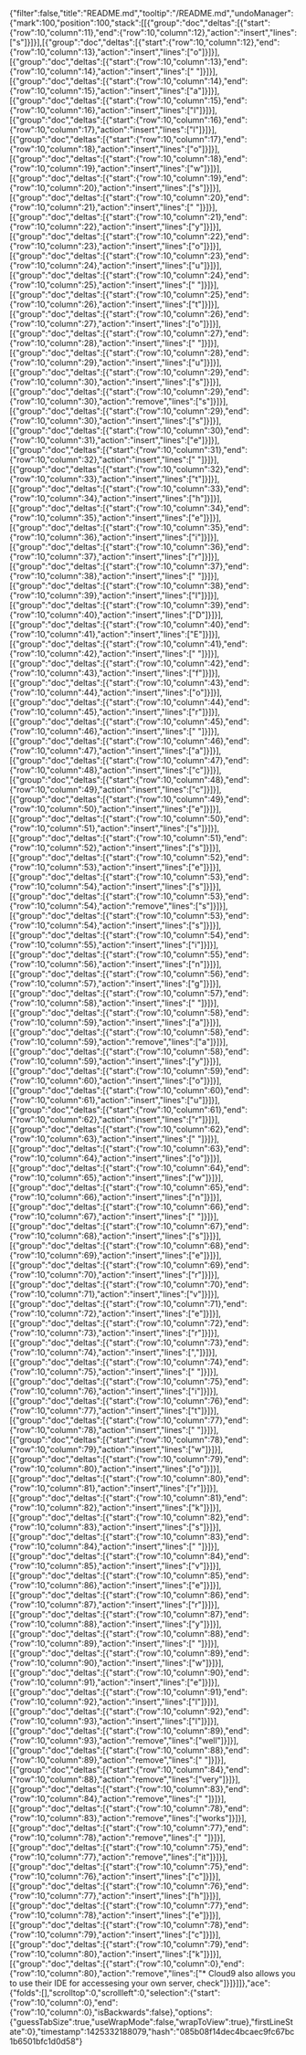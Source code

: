 {"filter":false,"title":"README.md","tooltip":"/README.md","undoManager":{"mark":100,"position":100,"stack":[[{"group":"doc","deltas":[{"start":{"row":10,"column":11},"end":{"row":10,"column":12},"action":"insert","lines":["s"]}]}],[{"group":"doc","deltas":[{"start":{"row":10,"column":12},"end":{"row":10,"column":13},"action":"insert","lines":["o"]}]}],[{"group":"doc","deltas":[{"start":{"row":10,"column":13},"end":{"row":10,"column":14},"action":"insert","lines":[" "]}]}],[{"group":"doc","deltas":[{"start":{"row":10,"column":14},"end":{"row":10,"column":15},"action":"insert","lines":["a"]}]}],[{"group":"doc","deltas":[{"start":{"row":10,"column":15},"end":{"row":10,"column":16},"action":"insert","lines":["l"]}]}],[{"group":"doc","deltas":[{"start":{"row":10,"column":16},"end":{"row":10,"column":17},"action":"insert","lines":["l"]}]}],[{"group":"doc","deltas":[{"start":{"row":10,"column":17},"end":{"row":10,"column":18},"action":"insert","lines":["o"]}]}],[{"group":"doc","deltas":[{"start":{"row":10,"column":18},"end":{"row":10,"column":19},"action":"insert","lines":["w"]}]}],[{"group":"doc","deltas":[{"start":{"row":10,"column":19},"end":{"row":10,"column":20},"action":"insert","lines":["s"]}]}],[{"group":"doc","deltas":[{"start":{"row":10,"column":20},"end":{"row":10,"column":21},"action":"insert","lines":[" "]}]}],[{"group":"doc","deltas":[{"start":{"row":10,"column":21},"end":{"row":10,"column":22},"action":"insert","lines":["y"]}]}],[{"group":"doc","deltas":[{"start":{"row":10,"column":22},"end":{"row":10,"column":23},"action":"insert","lines":["o"]}]}],[{"group":"doc","deltas":[{"start":{"row":10,"column":23},"end":{"row":10,"column":24},"action":"insert","lines":["u"]}]}],[{"group":"doc","deltas":[{"start":{"row":10,"column":24},"end":{"row":10,"column":25},"action":"insert","lines":[" "]}]}],[{"group":"doc","deltas":[{"start":{"row":10,"column":25},"end":{"row":10,"column":26},"action":"insert","lines":["t"]}]}],[{"group":"doc","deltas":[{"start":{"row":10,"column":26},"end":{"row":10,"column":27},"action":"insert","lines":["o"]}]}],[{"group":"doc","deltas":[{"start":{"row":10,"column":27},"end":{"row":10,"column":28},"action":"insert","lines":[" "]}]}],[{"group":"doc","deltas":[{"start":{"row":10,"column":28},"end":{"row":10,"column":29},"action":"insert","lines":["u"]}]}],[{"group":"doc","deltas":[{"start":{"row":10,"column":29},"end":{"row":10,"column":30},"action":"insert","lines":["s"]}]}],[{"group":"doc","deltas":[{"start":{"row":10,"column":29},"end":{"row":10,"column":30},"action":"remove","lines":["s"]}]}],[{"group":"doc","deltas":[{"start":{"row":10,"column":29},"end":{"row":10,"column":30},"action":"insert","lines":["s"]}]}],[{"group":"doc","deltas":[{"start":{"row":10,"column":30},"end":{"row":10,"column":31},"action":"insert","lines":["e"]}]}],[{"group":"doc","deltas":[{"start":{"row":10,"column":31},"end":{"row":10,"column":32},"action":"insert","lines":[" "]}]}],[{"group":"doc","deltas":[{"start":{"row":10,"column":32},"end":{"row":10,"column":33},"action":"insert","lines":["t"]}]}],[{"group":"doc","deltas":[{"start":{"row":10,"column":33},"end":{"row":10,"column":34},"action":"insert","lines":["h"]}]}],[{"group":"doc","deltas":[{"start":{"row":10,"column":34},"end":{"row":10,"column":35},"action":"insert","lines":["e"]}]}],[{"group":"doc","deltas":[{"start":{"row":10,"column":35},"end":{"row":10,"column":36},"action":"insert","lines":["i"]}]}],[{"group":"doc","deltas":[{"start":{"row":10,"column":36},"end":{"row":10,"column":37},"action":"insert","lines":["r"]}]}],[{"group":"doc","deltas":[{"start":{"row":10,"column":37},"end":{"row":10,"column":38},"action":"insert","lines":[" "]}]}],[{"group":"doc","deltas":[{"start":{"row":10,"column":38},"end":{"row":10,"column":39},"action":"insert","lines":["I"]}]}],[{"group":"doc","deltas":[{"start":{"row":10,"column":39},"end":{"row":10,"column":40},"action":"insert","lines":["D"]}]}],[{"group":"doc","deltas":[{"start":{"row":10,"column":40},"end":{"row":10,"column":41},"action":"insert","lines":["E"]}]}],[{"group":"doc","deltas":[{"start":{"row":10,"column":41},"end":{"row":10,"column":42},"action":"insert","lines":[" "]}]}],[{"group":"doc","deltas":[{"start":{"row":10,"column":42},"end":{"row":10,"column":43},"action":"insert","lines":["f"]}]}],[{"group":"doc","deltas":[{"start":{"row":10,"column":43},"end":{"row":10,"column":44},"action":"insert","lines":["o"]}]}],[{"group":"doc","deltas":[{"start":{"row":10,"column":44},"end":{"row":10,"column":45},"action":"insert","lines":["r"]}]}],[{"group":"doc","deltas":[{"start":{"row":10,"column":45},"end":{"row":10,"column":46},"action":"insert","lines":[" "]}]}],[{"group":"doc","deltas":[{"start":{"row":10,"column":46},"end":{"row":10,"column":47},"action":"insert","lines":["a"]}]}],[{"group":"doc","deltas":[{"start":{"row":10,"column":47},"end":{"row":10,"column":48},"action":"insert","lines":["c"]}]}],[{"group":"doc","deltas":[{"start":{"row":10,"column":48},"end":{"row":10,"column":49},"action":"insert","lines":["c"]}]}],[{"group":"doc","deltas":[{"start":{"row":10,"column":49},"end":{"row":10,"column":50},"action":"insert","lines":["e"]}]}],[{"group":"doc","deltas":[{"start":{"row":10,"column":50},"end":{"row":10,"column":51},"action":"insert","lines":["s"]}]}],[{"group":"doc","deltas":[{"start":{"row":10,"column":51},"end":{"row":10,"column":52},"action":"insert","lines":["s"]}]}],[{"group":"doc","deltas":[{"start":{"row":10,"column":52},"end":{"row":10,"column":53},"action":"insert","lines":["e"]}]}],[{"group":"doc","deltas":[{"start":{"row":10,"column":53},"end":{"row":10,"column":54},"action":"insert","lines":["s"]}]}],[{"group":"doc","deltas":[{"start":{"row":10,"column":53},"end":{"row":10,"column":54},"action":"remove","lines":["s"]}]}],[{"group":"doc","deltas":[{"start":{"row":10,"column":53},"end":{"row":10,"column":54},"action":"insert","lines":["s"]}]}],[{"group":"doc","deltas":[{"start":{"row":10,"column":54},"end":{"row":10,"column":55},"action":"insert","lines":["i"]}]}],[{"group":"doc","deltas":[{"start":{"row":10,"column":55},"end":{"row":10,"column":56},"action":"insert","lines":["n"]}]}],[{"group":"doc","deltas":[{"start":{"row":10,"column":56},"end":{"row":10,"column":57},"action":"insert","lines":["g"]}]}],[{"group":"doc","deltas":[{"start":{"row":10,"column":57},"end":{"row":10,"column":58},"action":"insert","lines":[" "]}]}],[{"group":"doc","deltas":[{"start":{"row":10,"column":58},"end":{"row":10,"column":59},"action":"insert","lines":["a"]}]}],[{"group":"doc","deltas":[{"start":{"row":10,"column":58},"end":{"row":10,"column":59},"action":"remove","lines":["a"]}]}],[{"group":"doc","deltas":[{"start":{"row":10,"column":58},"end":{"row":10,"column":59},"action":"insert","lines":["y"]}]}],[{"group":"doc","deltas":[{"start":{"row":10,"column":59},"end":{"row":10,"column":60},"action":"insert","lines":["o"]}]}],[{"group":"doc","deltas":[{"start":{"row":10,"column":60},"end":{"row":10,"column":61},"action":"insert","lines":["u"]}]}],[{"group":"doc","deltas":[{"start":{"row":10,"column":61},"end":{"row":10,"column":62},"action":"insert","lines":["r"]}]}],[{"group":"doc","deltas":[{"start":{"row":10,"column":62},"end":{"row":10,"column":63},"action":"insert","lines":[" "]}]}],[{"group":"doc","deltas":[{"start":{"row":10,"column":63},"end":{"row":10,"column":64},"action":"insert","lines":["o"]}]}],[{"group":"doc","deltas":[{"start":{"row":10,"column":64},"end":{"row":10,"column":65},"action":"insert","lines":["w"]}]}],[{"group":"doc","deltas":[{"start":{"row":10,"column":65},"end":{"row":10,"column":66},"action":"insert","lines":["n"]}]}],[{"group":"doc","deltas":[{"start":{"row":10,"column":66},"end":{"row":10,"column":67},"action":"insert","lines":[" "]}]}],[{"group":"doc","deltas":[{"start":{"row":10,"column":67},"end":{"row":10,"column":68},"action":"insert","lines":["s"]}]}],[{"group":"doc","deltas":[{"start":{"row":10,"column":68},"end":{"row":10,"column":69},"action":"insert","lines":["e"]}]}],[{"group":"doc","deltas":[{"start":{"row":10,"column":69},"end":{"row":10,"column":70},"action":"insert","lines":["r"]}]}],[{"group":"doc","deltas":[{"start":{"row":10,"column":70},"end":{"row":10,"column":71},"action":"insert","lines":["v"]}]}],[{"group":"doc","deltas":[{"start":{"row":10,"column":71},"end":{"row":10,"column":72},"action":"insert","lines":["e"]}]}],[{"group":"doc","deltas":[{"start":{"row":10,"column":72},"end":{"row":10,"column":73},"action":"insert","lines":["r"]}]}],[{"group":"doc","deltas":[{"start":{"row":10,"column":73},"end":{"row":10,"column":74},"action":"insert","lines":[","]}]}],[{"group":"doc","deltas":[{"start":{"row":10,"column":74},"end":{"row":10,"column":75},"action":"insert","lines":[" "]}]}],[{"group":"doc","deltas":[{"start":{"row":10,"column":75},"end":{"row":10,"column":76},"action":"insert","lines":["i"]}]}],[{"group":"doc","deltas":[{"start":{"row":10,"column":76},"end":{"row":10,"column":77},"action":"insert","lines":["t"]}]}],[{"group":"doc","deltas":[{"start":{"row":10,"column":77},"end":{"row":10,"column":78},"action":"insert","lines":[" "]}]}],[{"group":"doc","deltas":[{"start":{"row":10,"column":78},"end":{"row":10,"column":79},"action":"insert","lines":["w"]}]}],[{"group":"doc","deltas":[{"start":{"row":10,"column":79},"end":{"row":10,"column":80},"action":"insert","lines":["o"]}]}],[{"group":"doc","deltas":[{"start":{"row":10,"column":80},"end":{"row":10,"column":81},"action":"insert","lines":["r"]}]}],[{"group":"doc","deltas":[{"start":{"row":10,"column":81},"end":{"row":10,"column":82},"action":"insert","lines":["k"]}]}],[{"group":"doc","deltas":[{"start":{"row":10,"column":82},"end":{"row":10,"column":83},"action":"insert","lines":["s"]}]}],[{"group":"doc","deltas":[{"start":{"row":10,"column":83},"end":{"row":10,"column":84},"action":"insert","lines":[" "]}]}],[{"group":"doc","deltas":[{"start":{"row":10,"column":84},"end":{"row":10,"column":85},"action":"insert","lines":["v"]}]}],[{"group":"doc","deltas":[{"start":{"row":10,"column":85},"end":{"row":10,"column":86},"action":"insert","lines":["e"]}]}],[{"group":"doc","deltas":[{"start":{"row":10,"column":86},"end":{"row":10,"column":87},"action":"insert","lines":["r"]}]}],[{"group":"doc","deltas":[{"start":{"row":10,"column":87},"end":{"row":10,"column":88},"action":"insert","lines":["y"]}]}],[{"group":"doc","deltas":[{"start":{"row":10,"column":88},"end":{"row":10,"column":89},"action":"insert","lines":[" "]}]}],[{"group":"doc","deltas":[{"start":{"row":10,"column":89},"end":{"row":10,"column":90},"action":"insert","lines":["w"]}]}],[{"group":"doc","deltas":[{"start":{"row":10,"column":90},"end":{"row":10,"column":91},"action":"insert","lines":["e"]}]}],[{"group":"doc","deltas":[{"start":{"row":10,"column":91},"end":{"row":10,"column":92},"action":"insert","lines":["l"]}]}],[{"group":"doc","deltas":[{"start":{"row":10,"column":92},"end":{"row":10,"column":93},"action":"insert","lines":["l"]}]}],[{"group":"doc","deltas":[{"start":{"row":10,"column":89},"end":{"row":10,"column":93},"action":"remove","lines":["well"]}]}],[{"group":"doc","deltas":[{"start":{"row":10,"column":88},"end":{"row":10,"column":89},"action":"remove","lines":[" "]}]}],[{"group":"doc","deltas":[{"start":{"row":10,"column":84},"end":{"row":10,"column":88},"action":"remove","lines":["very"]}]}],[{"group":"doc","deltas":[{"start":{"row":10,"column":83},"end":{"row":10,"column":84},"action":"remove","lines":[" "]}]}],[{"group":"doc","deltas":[{"start":{"row":10,"column":78},"end":{"row":10,"column":83},"action":"remove","lines":["works"]}]}],[{"group":"doc","deltas":[{"start":{"row":10,"column":77},"end":{"row":10,"column":78},"action":"remove","lines":[" "]}]}],[{"group":"doc","deltas":[{"start":{"row":10,"column":75},"end":{"row":10,"column":77},"action":"remove","lines":["it"]}]}],[{"group":"doc","deltas":[{"start":{"row":10,"column":75},"end":{"row":10,"column":76},"action":"insert","lines":["c"]}]}],[{"group":"doc","deltas":[{"start":{"row":10,"column":76},"end":{"row":10,"column":77},"action":"insert","lines":["h"]}]}],[{"group":"doc","deltas":[{"start":{"row":10,"column":77},"end":{"row":10,"column":78},"action":"insert","lines":["e"]}]}],[{"group":"doc","deltas":[{"start":{"row":10,"column":78},"end":{"row":10,"column":79},"action":"insert","lines":["c"]}]}],[{"group":"doc","deltas":[{"start":{"row":10,"column":79},"end":{"row":10,"column":80},"action":"insert","lines":["k"]}]}],[{"group":"doc","deltas":[{"start":{"row":10,"column":0},"end":{"row":10,"column":80},"action":"remove","lines":["* Cloud9 also allows you to use their IDE for accessesing your own server, check"]}]}]]},"ace":{"folds":[],"scrolltop":0,"scrollleft":0,"selection":{"start":{"row":10,"column":0},"end":{"row":10,"column":0},"isBackwards":false},"options":{"guessTabSize":true,"useWrapMode":false,"wrapToView":true},"firstLineState":0},"timestamp":1425332188079,"hash":"085b08f14dec4bcaec9fc67bc1b6501bfc1d0d58"}
